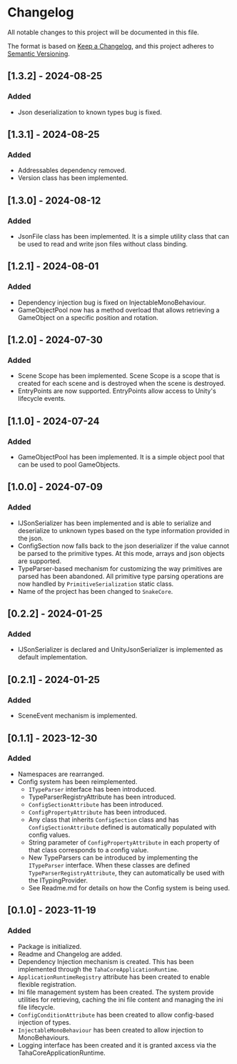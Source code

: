 # Changelog

All notable changes to this project will be documented in this file.

The format is based on [Keep a Changelog](https://keepachangelog.com/en/1.0.0/),
and this project adheres to [Semantic Versioning](https://semver.org/spec/v2.0.0.html).

## [1.3.2] - 2024-08-25
### Added
- Json deserialization to known types bug is fixed.

## [1.3.1] - 2024-08-25
### Added
- Addressables dependency removed.
- Version class has been implemented.

## [1.3.0] - 2024-08-12
### Added
- JsonFile class has been implemented. It is a simple utility class that can be used to read and write json files
without class binding.

## [1.2.1] - 2024-08-01
### Added
- Dependency injection bug is fixed on InjectableMonoBehaviour.
- GameObjectPool now has a method overload that allows retrieving a 
GameObject on a specific position and rotation.

## [1.2.0] - 2024-07-30
### Added
- Scene Scope has been implemented. Scene Scope is a scope that is 
created for each scene and is destroyed when the scene is destroyed.
- EntryPoints are now supported. EntryPoints allow access to Unity's lifecycle events.

## [1.1.0] - 2024-07-24
### Added
- GameObjectPool has been implemented. It is a simple object pool that can be used to pool GameObjects.

## [1.0.0] - 2024-07-09
### Added
- IJSonSerializer has been implemented and is able to serialize and deserialize to unknown types based 
on the type information provided in the json.
- ConfigSection now falls back to the json deserializer if the value cannot be parsed to the primitive types. At this
mode, arrays and json objects are supported.
- TypeParser-based mechanism for customizing the way primitives are parsed has been abandoned. All primitive type parsing 
operations are now handled by `PrimitiveSerialization` static class.
- Name of the project has been changed to `SnakeCore`.

## [0.2.2] - 2024-01-25
### Added
- IJSonSerializer is declared and UnityJsonSerializer is implemented as default implementation.

## [0.2.1] - 2024-01-25

### Added
- SceneEvent mechanism is implemented.

## [0.1.1] - 2023-12-30

### Added
- Namespaces are rearranged.
- Config system has been reimplemented. 
    - `ITypeParser` interface has been introduced.
    - TypeParserRegistryAttribute has been introduced.
    - `ConfigSectionAttribute` has been introduced.
    - `ConfigPropertyAttribute` has been introduced.
    - Any class that inherits `ConfigSection` class and has `ConfigSectionAttribute`
    defined is automatically populated with config values.
    - String parameter of `ConfigPropertyAttribute` in each property of that class corresponds to a config value.
    - New TypeParsers can be introduced by implementing the `ITypeParser` interface. When these classes are 
    defined `TypeParserRegistryAttribute`, they can automatically be used with the ITypingProvider. 
    - See Readme.md for details on how the Config system is being used.

## [0.1.0] - 2023-11-19

### Added
- Package is initialized.
- Readme and Changelog are added.
- Dependency Injection mechanism is created. This has been implemented through the `TahaCoreApplicationRuntime`.
- `ApplicationRuntimeRegistry` attribute has been created to enable flexible registration.
- Ini file management system has been created. The system provide utilities for retrieving, caching the ini file content
and managing the ini file lifecycle.
- `ConfigConditionAttribute` has been created to allow config-based injection of types.
- `InjectableMonoBehaviour` has been created to allow injection to MonoBehaviours.
- Logging interface has been created and it is granted axcess via the TahaCoreApplicationRuntime. 